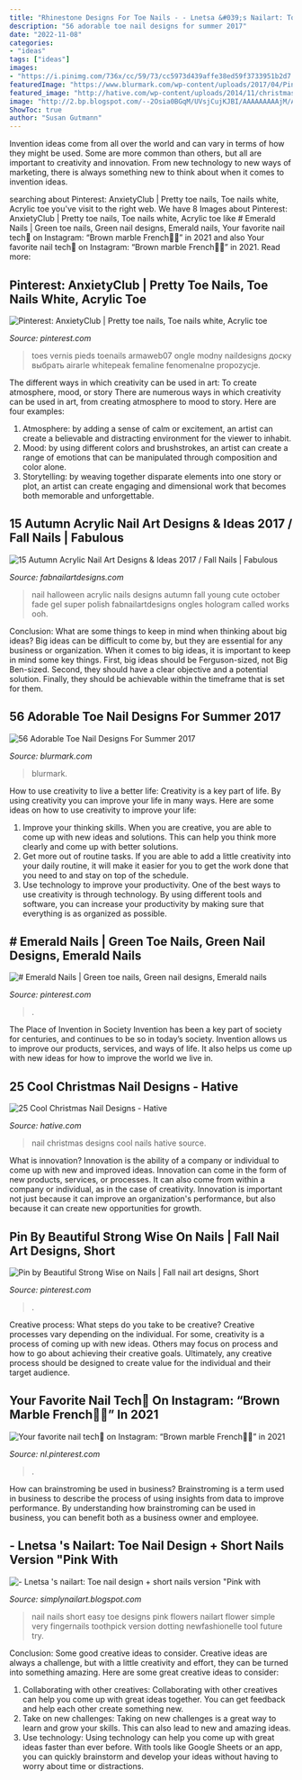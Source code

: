 ```yaml
---
title: "Rhinestone Designs For Toe Nails - - Lnetsa &#039;s Nailart: Toe Nail Design + Short Nails Version &quot;pink With"
description: "56 adorable toe nail designs for summer 2017"
date: "2022-11-08"
categories:
- "ideas"
tags: ["ideas"]
images:
- "https://i.pinimg.com/736x/cc/59/73/cc5973d439affe38ed59f3733951b2d7.jpg"
featuredImage: "https://www.blurmark.com/wp-content/uploads/2017/04/Pink-Summer-Toes.jpg"
featured_image: "http://hative.com/wp-content/uploads/2014/11/christmas-nail-designs/14-cool-christmas-nail-designs.jpg"
image: "http://2.bp.blogspot.com/--2Osia0BGqM/UVsjCujKJBI/AAAAAAAAAjM/A54albdxWPE/s1600/DSC_0266.jpg"
ShowToc: true
author: "Susan Gutmann"
---
```



Invention ideas come from all over the world and can vary in terms of how they might be used. Some are more common than others, but all are important to creativity and innovation. From new technology to new ways of marketing, there is always something new to think about when it comes to invention ideas.

	

		
searching about Pinterest: AnxietyClub | Pretty toe nails, Toe nails white, Acrylic toe you've visit to the right web. We have 8 Images about Pinterest: AnxietyClub | Pretty toe nails, Toe nails white, Acrylic toe like # Emerald Nails | Green toe nails, Green nail designs, Emerald nails, Your favorite nail tech🙈 on Instagram: “Brown marble French🤎🤎” in 2021 and also Your favorite nail tech🙈 on Instagram: “Brown marble French🤎🤎” in 2021. Read more:
		
    
## Pinterest: AnxietyClub | Pretty Toe Nails, Toe Nails White, Acrylic Toe

<img loading=lazy src="https://i.pinimg.com/736x/9c/8f/5e/9c8f5ec68863411ef8169f13fcea4fe6.jpg" onerror="this.onerror=null;this.src='https://tse3.mm.bing.net/th?id=OIP.m9cm1vp-_Zjyh7rUbDHKuAHaHa&amp;pid=15.1';" alt="Pinterest: AnxietyClub | Pretty toe nails, Toe nails white, Acrylic toe">

_Source: pinterest.com_

>toes vernis pieds toenails armaweb07 ongle modny naildesigns доску выбрать airarle whitepeak femaline fenomenalne propozycje. 

	

The different ways in which creativity can be used in art: To create atmosphere, mood, or story
There are numerous ways in which creativity can be used in art, from creating atmosphere to mood to story. Here are four examples:
1. Atmosphere: by adding a sense of calm or excitement, an artist can create a believable and distracting environment for the viewer to inhabit.
2. Mood: by using different colors and brushstrokes, an artist can create a range of emotions that can be manipulated through composition and color alone.
3. Storytelling: by weaving together disparate elements into one story or plot, an artist can create engaging and dimensional work that becomes both memorable and unforgettable.

    
## 15 Autumn Acrylic Nail Art Designs &amp; Ideas 2017 / Fall Nails | Fabulous

<img loading=lazy src="http://fabnailartdesigns.com/wp-content/uploads/2017/06/15-Autumn-Acrylic-Nail-Art-Designs-Ideas-2017-Fall-Nails-4.jpg" onerror="this.onerror=null;this.src='https://tse4.mm.bing.net/th?id=OIP.kOkF-COaHWixa5Zsl8GHzAHaFj&amp;pid=15.1';" alt="15 Autumn Acrylic Nail Art Designs &amp; Ideas 2017 / Fall Nails | Fabulous">

_Source: fabnailartdesigns.com_

>nail halloween acrylic nails designs autumn fall young cute october fade gel super polish fabnailartdesigns ongles hologram called works ooh. 

	

Conclusion: What are some things to keep in mind when thinking about big ideas?
Big ideas can be difficult to come by, but they are essential for any business or organization. When it comes to big ideas, it is important to keep in mind some key things. First, big ideas should be Ferguson-sized, not Big Ben-sized. Second, they should have a clear objective and a potential solution. Finally, they should be achievable within the timeframe that is set for them.

    
## 56 Adorable Toe Nail Designs For Summer 2017

<img loading=lazy src="https://www.blurmark.com/wp-content/uploads/2017/04/Pink-Summer-Toes.jpg" onerror="this.onerror=null;this.src='https://tse2.mm.bing.net/th?id=OIP.ujnWJa6Uy_CYBH9QMsUJMwHaHa&amp;pid=15.1';" alt="56 Adorable Toe Nail Designs For Summer 2017">

_Source: blurmark.com_

>blurmark. 

	

How to use creativity to live a better life:
Creativity is a key part of life. By using creativity you can improve your life in many ways. Here are some ideas on how to use creativity to improve your life: 
1. Improve your thinking skills. When you are creative, you are able to come up with new ideas and solutions. This can help you think more clearly and come up with better solutions. 
2. Get more out of routine tasks. If you are able to add a little creativity into your daily routine, it will make it easier for you to get the work done that you need to and stay on top of the schedule. 
3. Use technology to improve your productivity. One of the best ways to use creativity is through technology. By using different tools and software, you can increase your productivity by making sure that everything is as organized as possible. 

    
## # Emerald Nails | Green Toe Nails, Green Nail Designs, Emerald Nails

<img loading=lazy src="https://i.pinimg.com/736x/43/b9/b0/43b9b09d5d5625104f672e65de6392dc.jpg" onerror="this.onerror=null;this.src='https://tse1.mm.bing.net/th?id=OIP.IQoPR754NkkQpa4d4d1VJwAAAA&amp;pid=15.1';" alt="# Emerald Nails | Green toe nails, Green nail designs, Emerald nails">

_Source: pinterest.com_

>. 

	

The Place of Invention in Society
Invention has been a key part of society for centuries, and continues to be so in today’s society. Invention allows us to improve our products, services, and ways of life. It also helps us come up with new ideas for how to improve the world we live in.

    
## 25 Cool Christmas Nail Designs - Hative

<img loading=lazy src="http://hative.com/wp-content/uploads/2014/11/christmas-nail-designs/14-cool-christmas-nail-designs.jpg" onerror="this.onerror=null;this.src='https://tse3.mm.bing.net/th?id=OIP.LUbltmydUGZ-FQwfVkWu2gHaG3&amp;pid=15.1';" alt="25 Cool Christmas Nail Designs - Hative">

_Source: hative.com_

>nail christmas designs cool nails hative source. 

	

What is innovation?
Innovation is the ability of a company or individual to come up with new and improved ideas. Innovation can come in the form of new products, services, or processes. It can also come from within a company or individual, as in the case of creativity. Innovation is important not just because it can improve an organization's performance, but also because it can create new opportunities for growth.

    
## Pin By Beautiful Strong Wise On Nails | Fall Nail Art Designs, Short

<img loading=lazy src="https://i.pinimg.com/736x/9f/0b/73/9f0b7386b5bd96dd79b9d104c4671d8c.jpg" onerror="this.onerror=null;this.src='https://tse4.mm.bing.net/th?id=OIP.wOD2bLj-xQxnNOXjHEWlpAHaIy&amp;pid=15.1';" alt="Pin by Beautiful Strong Wise on Nails | Fall nail art designs, Short">

_Source: pinterest.com_

>. 

	

Creative process: What steps do you take to be creative?
Creative processes vary depending on the individual. For some, creativity is a process of coming up with new ideas. Others may focus on process and how to go about achieving their creative goals. Ultimately, any creative process should be designed to create value for the individual and their target audience.

    
## Your Favorite Nail Tech🙈 On Instagram: “Brown Marble French🤎🤎” In 2021

<img loading=lazy src="https://i.pinimg.com/736x/cc/59/73/cc5973d439affe38ed59f3733951b2d7.jpg" onerror="this.onerror=null;this.src='https://tse1.mm.bing.net/th?id=OIP.5VyWutX7mOjzHCN5QD-_RAHaJQ&amp;pid=15.1';" alt="Your favorite nail tech🙈 on Instagram: “Brown marble French🤎🤎” in 2021">

_Source: nl.pinterest.com_

>. 

	

How can brainstroming be used in business?
Brainstroming is a term used in business to describe the process of using insights from data to improve performance. By understanding how brainstroming can be used in business, you can benefit both as a business owner and employee.

    
## - Lnetsa &#039;s Nailart: Toe Nail Design + Short Nails Version &quot;Pink With

<img loading=lazy src="http://2.bp.blogspot.com/--2Osia0BGqM/UVsjCujKJBI/AAAAAAAAAjM/A54albdxWPE/s1600/DSC_0266.jpg" onerror="this.onerror=null;this.src='https://tse3.mm.bing.net/th?id=OIP.dpTwoaoUjlCK3knZxz5npAHaEK&amp;pid=15.1';" alt="- Lnetsa &#039;s nailart: Toe nail design + short nails version &quot;Pink with">

_Source: simplynailart.blogspot.com_

>nail nails short easy toe designs pink flowers nailart flower simple very fingernails toothpick version dotting newfashionelle tool future try. 

	

Conclusion: Some good creative ideas to consider.
Creative ideas are always a challenge, but with a little creativity and effort, they can be turned into something amazing. Here are some great creative ideas to consider: 
1. Collaborating with other creatives: Collaborating with other creatives can help you come up with great ideas together. You can get feedback and help each other create something new. 
2. Take on new challenges: Taking on new challenges is a great way to learn and grow your skills. This can also lead to new and amazing ideas. 
3. Use technology: Using technology can help you come up with great ideas faster than ever before. With tools like Google Sheets or an app, you can quickly brainstorm and develop your ideas without having to worry about time or distractions.

